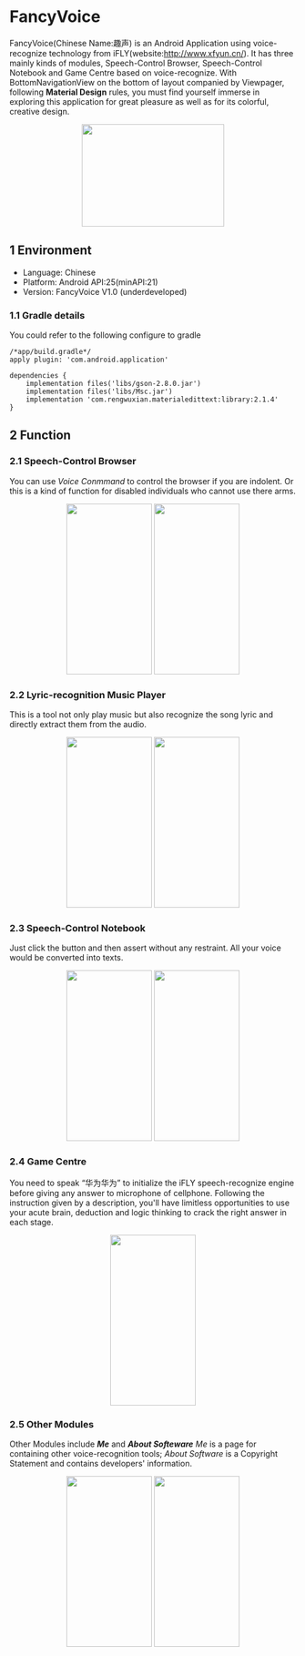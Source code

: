 # FancyVoice
FancyVoice(Chinese Name:趣声) is an Android Application using voice-recognize technology from iFLY(website:http://www.xfyun.cn/). It has three mainly kinds of modules, Speech-Control Browser, Speech-Control Notebook and Game Centre based on voice-recognize. With BottomNavigationView on the bottom of layout companied by Viewpager, following **Material Design** rules, you must find yourself immerse in exploring this application for great pleasure as well as for its colorful, creative design.
<div align=center><img width="250" height="180" src="http://opm54c01s.bkt.clouddn.com/18-3-16/3554926.jpg"/></div>

## 1 Environment
* Language: Chinese
* Platform: Android API:25(minAPI:21)
* Version: FancyVoice V1.0 (underdeveloped)
### 1.1 Gradle details
You could refer to the following configure to gradle

```
/*app/build.gradle*/
apply plugin: 'com.android.application'

dependencies {
    implementation files('libs/gson-2.8.0.jar')
    implementation files('libs/Msc.jar')
    implementation 'com.rengwuxian.materialedittext:library:2.1.4'
}
```


## 2 Function
### 2.1 Speech-Control Browser
You can use *Voice Conmmand* to control the browser if you are indolent. Or this is a kind of function for disabled individuals who cannot use there arms.
<div align=center>
    <img width="150" height="300" src="https://github-1252789527.cos.ap-shanghai.myqcloud.com/FancyVoice/browser1.jpg"/>
    <img width="150" height="300" src="https://github-1252789527.cos.ap-shanghai.myqcloud.com/FancyVoice/browser2.jpg"/>
</div>

### 2.2 Lyric-recognition Music Player
This is a tool not only play music but also recognize the song lyric and directly extract them from the audio.
<div align=center>
    <img width="150" height="300" src="https://github-1252789527.cos.ap-shanghai.myqcloud.com/FancyVoice/music_player1.jpg"/>
    <img width="150" height="300" src="https://github-1252789527.cos.ap-shanghai.myqcloud.com/FancyVoice/music_player2.jpg"/>
</div>

### 2.3 Speech-Control Notebook
Just click the button and then assert without any restraint. All your voice would be converted into texts.
<div align=center>
    <img width="150" height="300" src="https://github-1252789527.cos.ap-shanghai.myqcloud.com/FancyVoice/notebook1.jpg"/>
    <img width="150" height="300" src="https://github-1252789527.cos.ap-shanghai.myqcloud.com/FancyVoice/notebook2.jpg"/>
</div>

### 2.4 Game Centre
You need to speak “华为华为” to initialize the iFLY speech-recognize engine before giving any answer to microphone of cellphone. Following the instruction given by a description, you'll have limitless opportunities to use your acute brain, deduction and logic thinking to crack the right answer in each stage.
<div align=center>
  <img width="150" height="300" src="https://github-1252789527.cos.ap-shanghai.myqcloud.com/FancyVoice/game.jpg"/>
</div>

### 2.5 Other Modules
Other Modules include ***Me*** and ***About Softeware***
*Me* is a page for containing other voice-recognition tools;
*About Software* is a Copyright Statement and contains developers' information.
<div align=center>
  <img width="150" height="300" src="https://github-1252789527.cos.ap-shanghai.myqcloud.com/FancyVoice/me.jpg"/>
  <img width="150" height="300" src="https://github-1252789527.cos.ap-shanghai.myqcloud.com/FancyVoice/about_software.jpg"/>
</div>

